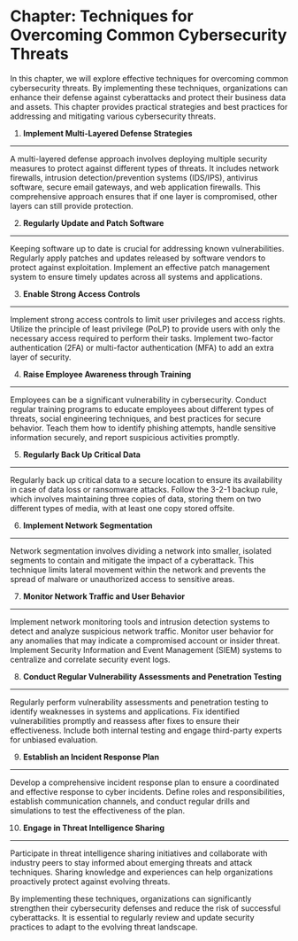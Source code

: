 Chapter: Techniques for Overcoming Common Cybersecurity Threats
===============================================================

In this chapter, we will explore effective techniques for overcoming common cybersecurity threats. By implementing these techniques, organizations can enhance their defense against cyberattacks and protect their business data and assets. This chapter provides practical strategies and best practices for addressing and mitigating various cybersecurity threats.

1. **Implement Multi-Layered Defense Strategies**
-------------------------------------------------

A multi-layered defense approach involves deploying multiple security measures to protect against different types of threats. It includes network firewalls, intrusion detection/prevention systems (IDS/IPS), antivirus software, secure email gateways, and web application firewalls. This comprehensive approach ensures that if one layer is compromised, other layers can still provide protection.

2. **Regularly Update and Patch Software**
------------------------------------------

Keeping software up to date is crucial for addressing known vulnerabilities. Regularly apply patches and updates released by software vendors to protect against exploitation. Implement an effective patch management system to ensure timely updates across all systems and applications.

3. **Enable Strong Access Controls**
------------------------------------

Implement strong access controls to limit user privileges and access rights. Utilize the principle of least privilege (PoLP) to provide users with only the necessary access required to perform their tasks. Implement two-factor authentication (2FA) or multi-factor authentication (MFA) to add an extra layer of security.

4. **Raise Employee Awareness through Training**
------------------------------------------------

Employees can be a significant vulnerability in cybersecurity. Conduct regular training programs to educate employees about different types of threats, social engineering techniques, and best practices for secure behavior. Teach them how to identify phishing attempts, handle sensitive information securely, and report suspicious activities promptly.

5. **Regularly Back Up Critical Data**
--------------------------------------

Regularly back up critical data to a secure location to ensure its availability in case of data loss or ransomware attacks. Follow the 3-2-1 backup rule, which involves maintaining three copies of data, storing them on two different types of media, with at least one copy stored offsite.

6. **Implement Network Segmentation**
-------------------------------------

Network segmentation involves dividing a network into smaller, isolated segments to contain and mitigate the impact of a cyberattack. This technique limits lateral movement within the network and prevents the spread of malware or unauthorized access to sensitive areas.

7. **Monitor Network Traffic and User Behavior**
------------------------------------------------

Implement network monitoring tools and intrusion detection systems to detect and analyze suspicious network traffic. Monitor user behavior for any anomalies that may indicate a compromised account or insider threat. Implement Security Information and Event Management (SIEM) systems to centralize and correlate security event logs.

8. **Conduct Regular Vulnerability Assessments and Penetration Testing**
------------------------------------------------------------------------

Regularly perform vulnerability assessments and penetration testing to identify weaknesses in systems and applications. Fix identified vulnerabilities promptly and reassess after fixes to ensure their effectiveness. Include both internal testing and engage third-party experts for unbiased evaluation.

9. **Establish an Incident Response Plan**
------------------------------------------

Develop a comprehensive incident response plan to ensure a coordinated and effective response to cyber incidents. Define roles and responsibilities, establish communication channels, and conduct regular drills and simulations to test the effectiveness of the plan.

10. **Engage in Threat Intelligence Sharing**
---------------------------------------------

Participate in threat intelligence sharing initiatives and collaborate with industry peers to stay informed about emerging threats and attack techniques. Sharing knowledge and experiences can help organizations proactively protect against evolving threats.

By implementing these techniques, organizations can significantly strengthen their cybersecurity defenses and reduce the risk of successful cyberattacks. It is essential to regularly review and update security practices to adapt to the evolving threat landscape.
